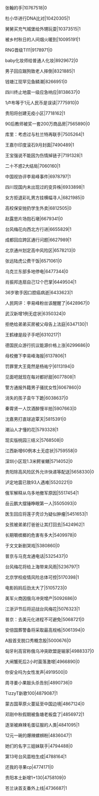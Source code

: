 张翰的手|10767518|0

杜小华进行DNA比对|10420305|1

舅舅买充气城堡给外甥玩耍|10373515|1

被乡村秋日的人间烟火暖到|10095191|1

RNG晋级TI11|9178971|0

baby化妆师给普通人化妆|8929672|0

男子回应踹狗致老人摔倒|8321885|1

钱塘江现罕见鱼鳞潮|8266951|0

四川终止地震一级应急响应|8138637|0

1卢布等于1元人民币是误读|7775910|0

贵阳将创建无疫小区|7718162|1

90后教师被奖一套200万商品房|7565890|0

库里：考虑过与杜兰特再联手|7505264|1

王嘉尔印度滚石9月封面|7490489|1

王宝强说不能因为伤情掉链子|7191328|1

二十不惑2大结局|7060160|1

中国视协评李易峰事件|6978797|1

四川现国内未出现过的变异株|6933898|1

女方拒退彩礼男方挂横幅寻人|6821985|0

高校保安抛扔学生外卖|6812505|0

赵露思片场抱石墩|6679341|0

台风梅花向西北方行进|6655829|1

成都回应跨区通行问题|6627989|1

北京通州划定高中风险区|6578213|0

张远陆虎公费干饭|6571061|0

乌克兰东部多地停电|6477344|0

肖振邦连扇自己12个巴掌|6449504|1

36岁歌手因口腔癌病逝|6433623|1

人民网评：李易峰粉丝该醒醒了|6428967|0

武汉新增1例无症状|6350324|0

拒绝给弟弟买房被父母告上法庭|6347130|1

王鹤棣是段子手吧|6310217|1

德国民众游行抗议能源价格上涨|6299686|0

母校撤下李易峰海报|6137806|1

罚罪里大王竟然是杨祐宁|6113194|0

见面吧就现在每对都好甜|6077808|1

警方通报外籍男子骚扰女性|6067860|0

消失的孩子袁午下跪|6038637|0

秦霄贤一人饮酒醉慢半拍|5907663|0

沈嘉男打直球追覃天|5815391|0

潮汕人才懂的花|5793328|1

现实版桃园三结义|5768508|0

江西新增60例本土无症状|5759558|0

深圳小区现1.3米鳄雀鳝|5714052|0

贵阳除高风险区外允许快递等配送|5658330|0

泸定地震已致93人遇难|5520221|0

俄军解释从乌多地撤军原因|5517454|1

岳云鹏大摆锤睁眼第一人|5505093|0

医生回应将莲子壳诊为疑似肿瘤|5451653|1

女孩被弟弟打爸爸让其打回去|5424962|1

长期嚼槟榔的危害有多大|5409978|0

于文文新剧哭戏|5380860|0

普京与马克龙通电话|5325437|0

台风梅花将给上海带来风雨|5236797|1

北京学校疫情风险总体可控|5170398|1

电影妈妈后劲太大了|5105723|0

美军火商因俄乌冲突增产|5092686|0

江浙沪节后将迎战台风梅花|5076323|1

普京：去美元化进程不可避免|5068721|0

安倍国葬警备将采取最高规格|5061394|0

A股首支脱口秀概念股|5000676|0

匈牙利高官称俄乌冲突欧盟是输家|4988337|0

大闸蟹死后2小时菌落激增|4966890|0

你安全吗为女性发声|4919500|0

周寻姜小果敲头杀告别|4890736|0

TizzyT新歌100|4879087|1

蒙古国草原火蔓延至中国边境|4867124|0

邓刚中秋假期被鱼塘老板盘了|4856972|1

逐渐被麻辣毛蛋征服的人类|4841095|1

12元一碗的爆辣螺蛳粉|4836047|1

她们的名字三姐妹联手|4794488|0

第13号台风苗柏生成|4788164|1

还我的寻果cp|4774171|0

贵阳本土新增1+130|4758109|0

苍兰诀首支番外上线|4736687|1

